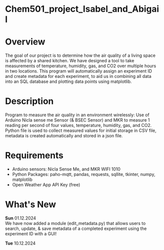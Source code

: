 # Chem501_project_Isabel_and_Abigail
<h1>Overview</h1>
<p>
The goal of our project is to determine how the air quality of a living space is affected by a shared kitchen. We have designed a tool to take measurements of temperature, humidity, gas, and CO2 over multiple hours in two locations. This program will automatically assign an experiment ID and create metadata for each experiment, to aid us in combining all data into an SQL database and plotting data points using matplotlib.
</p>

<h1>Description</h1>
<p>
Program to measure the air quality in an environment wirelessly: Use of Arduino Nicla sense me Sensor (& BSEC Sensor) and MKR to measure 1 reading per second of four values, temperature, humidity, gas, and CO2. Python file is used to collect measured values for initial storage in CSV file, metadata is created automatically and stored in a json file.
</p>

<h1>Requirements</h1>
<ul>
<li>Arduino sensors: Nicla Sense Me, and MKR WIFI 1010
</li>
<li>Python Packages: paho-mqtt, pandas, requests, sqllite, tkinter, numpy, matplotlib
</li>
<li>Open Weather App API Key (free)
</li>
</ul>

<h1>What's New</h1>
<p>
  <strong>Sun</strong> 01.12.2024
  <br/>
We have now added a module (edit_metadata.py) that allows users to search, update, & save metadata of a completed experiment using the experiment ID with a GUI!
  <br/>
  
  <strong>Tue</strong> 10.12.2024
  <br/>

</p>

